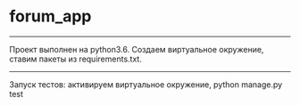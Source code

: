 # forum_app
****
Проект выполнен на python3.6. Создаем виртуальное окружение, ставим пакеты из requirements.txt.
****
Запуск тестов: активируем виртуальное окружение, python manage.py test

